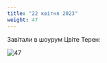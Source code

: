 ```yaml
---
title: "22 квітня 2023"
weight: 47
---
```

Завітали в шоурум Цвіте Терен:

![47](/images/2023-04-22.jpg)